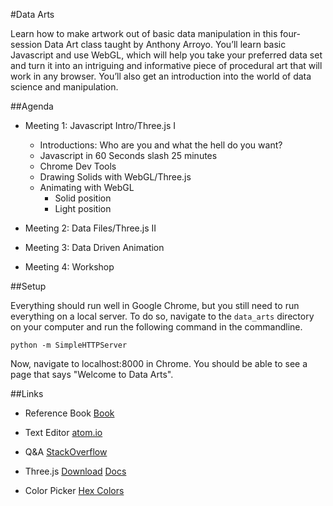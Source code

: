 #Data Arts

Learn how to make artwork out of basic data manipulation in this four-session Data Art class taught by Anthony Arroyo. You’ll learn basic Javascript and use WebGL, which will help you take your preferred data set and turn it into an intriguing and informative piece of procedural art that will work in any browser. You’ll also get an introduction into the world of data science and manipulation.

##Agenda

- Meeting 1: Javascript Intro/Three.js I

    - Introductions: Who are you and what the hell do you want?
    - Javascript in 60 Seconds slash 25 minutes
    - Chrome Dev Tools
    - Drawing Solids with WebGL/Three.js
    - Animating with WebGL
        - Solid position
        - Light position

- Meeting 2: Data Files/Three.js II

- Meeting 3: Data Driven Animation

- Meeting 4: Workshop

##Setup

Everything should run well in Google Chrome, but you still need to run everything on a local server. To do so, navigate to the `data_arts` directory on your computer and run the following command in the commandline.

`python -m SimpleHTTPServer`

Now, navigate to localhost:8000 in Chrome. You should be able to see a page that says "Welcome to Data Arts". 

##Links

- Reference Book [Book](http://natureofcode.com/book/)

- Text Editor [atom.io](http://atom.io/)

- Q&A [StackOverflow](http://stackoverflow.com/)

- Three.js [Download](http://threejs.org/) [Docs](http://threejs.org/docs/)

- Color Picker [Hex Colors](http://www.w3schools.com/tags/ref_colorpicker.asp)


